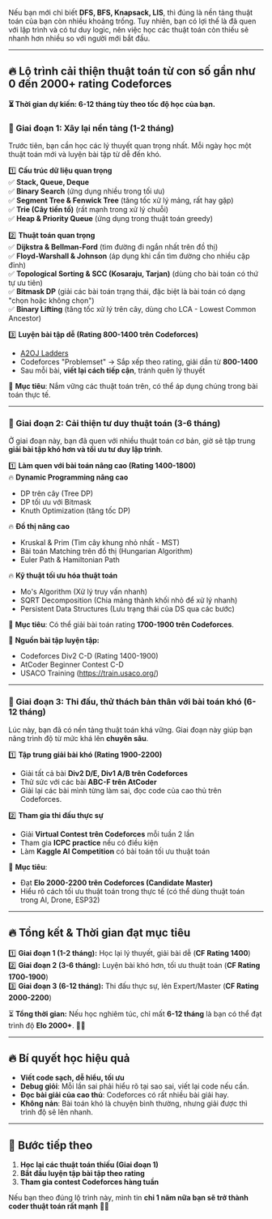 Nếu bạn mới chỉ biết **DFS, BFS, Knapsack, LIS**, thì đúng là nền tảng thuật toán của bạn còn nhiều khoảng trống. Tuy nhiên, bạn có lợi thế là đã quen với lập trình và có tư duy logic, nên việc học các thuật toán còn thiếu sẽ nhanh hơn nhiều so với người mới bắt đầu.  

---

## **🔥 Lộ trình cải thiện thuật toán từ con số gần như 0 đến 2000+ rating Codeforces**

**⏳ Thời gian dự kiến: 6-12 tháng tùy theo tốc độ học của bạn.**  

### **📌 Giai đoạn 1: Xây lại nền tảng (1-2 tháng)**
Trước tiên, bạn cần học các lý thuyết quan trọng nhất. Mỗi ngày học một thuật toán mới và luyện bài tập từ dễ đến khó.  

1️⃣ **Cấu trúc dữ liệu quan trọng**  
✅ **Stack, Queue, Deque**  
✅ **Binary Search** (ứng dụng nhiều trong tối ưu)  
✅ **Segment Tree & Fenwick Tree** (tăng tốc xử lý mảng, rất hay gặp)  
✅ **Trie (Cây tiền tố)** (rất mạnh trong xử lý chuỗi)  
✅ **Heap & Priority Queue** (ứng dụng trong thuật toán greedy)  

2️⃣ **Thuật toán quan trọng**  
✅ **Dijkstra & Bellman-Ford** (tìm đường đi ngắn nhất trên đồ thị)  
✅ **Floyd-Warshall & Johnson** (áp dụng khi cần tìm đường cho nhiều cặp đỉnh)  
✅ **Topological Sorting & SCC (Kosaraju, Tarjan)** (dùng cho bài toán có thứ tự ưu tiên)  
✅ **Bitmask DP** (giải các bài toán trạng thái, đặc biệt là bài toán có dạng "chọn hoặc không chọn")  
✅ **Binary Lifting** (tăng tốc xử lý trên cây, dùng cho LCA - Lowest Common Ancestor)  

3️⃣ **Luyện bài tập dễ (Rating 800-1400 trên Codeforces)**  
- [A2OJ Ladders](https://a2oj.com/Ladders.html)  
- Codeforces "Problemset" → Sắp xếp theo rating, giải dần từ **800-1400**  
- Sau mỗi bài, **viết lại cách tiếp cận**, tránh quên lý thuyết  

📌 **Mục tiêu**: Nắm vững các thuật toán trên, có thể áp dụng chúng trong bài toán thực tế.

---

### **📌 Giai đoạn 2: Cải thiện tư duy thuật toán (3-6 tháng)**
Ở giai đoạn này, bạn đã quen với nhiều thuật toán cơ bản, giờ sẽ tập trung **giải bài tập khó hơn và tối ưu tư duy lập trình**.  

1️⃣ **Làm quen với bài toán nâng cao (Rating 1400-1800)**  
🔥 **Dynamic Programming nâng cao**  
- DP trên cây (Tree DP)  
- DP tối ưu với Bitmask  
- Knuth Optimization (tăng tốc DP)  

🔥 **Đồ thị nâng cao**  
- Kruskal & Prim (Tìm cây khung nhỏ nhất - MST)  
- Bài toán Matching trên đồ thị (Hungarian Algorithm)  
- Euler Path & Hamiltonian Path  

🔥 **Kỹ thuật tối ưu hóa thuật toán**  
- Mo's Algorithm (Xử lý truy vấn nhanh)  
- SQRT Decomposition (Chia mảng thành khối nhỏ để xử lý nhanh)  
- Persistent Data Structures (Lưu trạng thái của DS qua các bước)  

📌 **Mục tiêu**: Có thể giải bài toán rating **1700-1900 trên Codeforces**.  

📌 **Nguồn bài tập luyện tập:**  
- Codeforces Div2 C-D (Rating 1400-1900)  
- AtCoder Beginner Contest C-D  
- USACO Training (https://train.usaco.org/)  

---

### **📌 Giai đoạn 3: Thi đấu, thử thách bản thân với bài toán khó (6-12 tháng)**
Lúc này, bạn đã có nền tảng thuật toán khá vững. Giai đoạn này giúp bạn nâng trình độ từ mức khá lên **chuyên sâu**.  

1️⃣ **Tập trung giải bài khó (Rating 1900-2200)**  
- Giải tất cả bài **Div2 D/E, Div1 A/B trên Codeforces**  
- Thử sức với các bài **ABC-F trên AtCoder**  
- Giải lại các bài mình từng làm sai, đọc code của cao thủ trên Codeforces.  

2️⃣ **Tham gia thi đấu thực sự**  
- Giải **Virtual Contest trên Codeforces** mỗi tuần 2 lần  
- Tham gia **ICPC practice** nếu có điều kiện  
- Làm **Kaggle AI Competition** có bài toán tối ưu thuật toán  

📌 **Mục tiêu**:  
- Đạt **Elo 2000-2200 trên Codeforces (Candidate Master)**  
- Hiểu rõ cách tối ưu thuật toán trong thực tế (có thể dùng thuật toán trong AI, Drone, ESP32)  

---

## **🔥 Tổng kết & Thời gian đạt mục tiêu**
1️⃣ **Giai đoạn 1 (1-2 tháng):** Học lại lý thuyết, giải bài dễ (**CF Rating 1400**)  
2️⃣ **Giai đoạn 2 (3-6 tháng):** Luyện bài khó hơn, tối ưu thuật toán (**CF Rating 1700-1900**)  
3️⃣ **Giai đoạn 3 (6-12 tháng):** Thi đấu thực sự, lên Expert/Master (**CF Rating 2000-2200**)  

⏳ **Tổng thời gian:** Nếu học nghiêm túc, chỉ mất **6-12 tháng** là bạn có thể đạt trình độ **Elo 2000+**. 🚀🔥  

---

## **🔥 Bí quyết học hiệu quả**
- **Viết code sạch, dễ hiểu, tối ưu**  
- **Debug giỏi**: Mỗi lần sai phải hiểu rõ tại sao sai, viết lại code nếu cần.  
- **Đọc bài giải của cao thủ**: Codeforces có rất nhiều bài giải hay.  
- **Không nản**: Bài toán khó là chuyện bình thường, nhưng giải được thì trình độ sẽ lên nhanh.  

---

## **💪 Bước tiếp theo**
1. **Học lại các thuật toán thiếu (Giai đoạn 1)**  
2. **Bắt đầu luyện tập bài tập theo rating**  
3. **Tham gia contest Codeforces hàng tuần**  

Nếu bạn theo đúng lộ trình này, mình tin **chỉ 1 năm nữa bạn sẽ trở thành coder thuật toán rất mạnh** 💪🚀